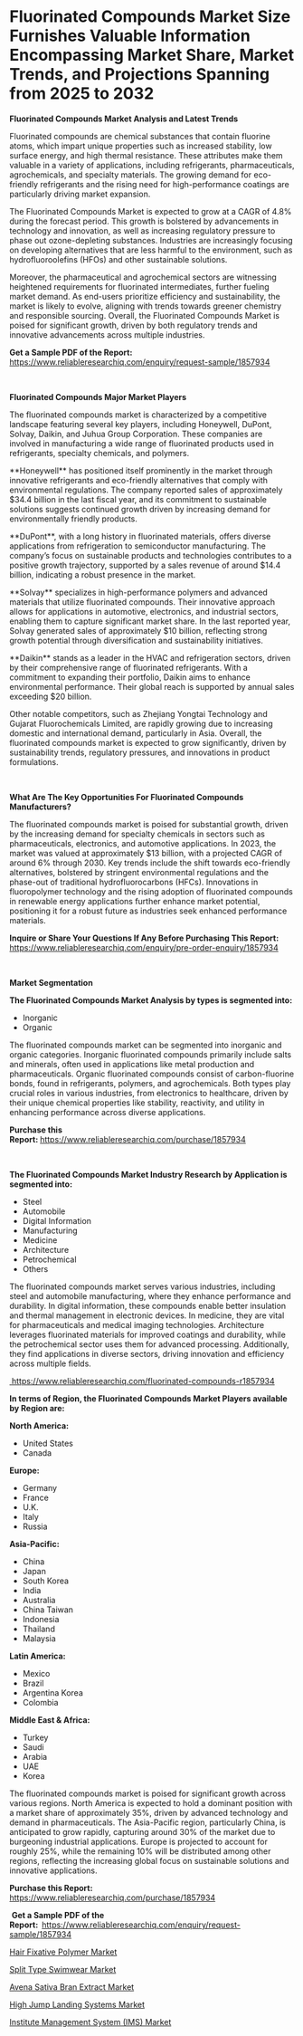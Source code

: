 <p><h1>Fluorinated Compounds Market Size Furnishes Valuable Information Encompassing Market Share, Market Trends, and Projections Spanning from 2025 to 2032</h1></p><p><strong>Fluorinated Compounds Market Analysis and Latest Trends</strong></p>
<p><p>Fluorinated compounds are chemical substances that contain fluorine atoms, which impart unique properties such as increased stability, low surface energy, and high thermal resistance. These attributes make them valuable in a variety of applications, including refrigerants, pharmaceuticals, agrochemicals, and specialty materials. The growing demand for eco-friendly refrigerants and the rising need for high-performance coatings are particularly driving market expansion.</p><p>The Fluorinated Compounds Market is expected to grow at a CAGR of 4.8% during the forecast period. This growth is bolstered by advancements in technology and innovation, as well as increasing regulatory pressure to phase out ozone-depleting substances. Industries are increasingly focusing on developing alternatives that are less harmful to the environment, such as hydrofluoroolefins (HFOs) and other sustainable solutions. </p><p>Moreover, the pharmaceutical and agrochemical sectors are witnessing heightened requirements for fluorinated intermediates, further fueling market demand. As end-users prioritize efficiency and sustainability, the market is likely to evolve, aligning with trends towards greener chemistry and responsible sourcing. Overall, the Fluorinated Compounds Market is poised for significant growth, driven by both regulatory trends and innovative advancements across multiple industries.</p></p>
<p><strong>Get a Sample PDF of the Report:&nbsp;</strong> <a href="https://www.reliableresearchiq.com/enquiry/request-sample/1857934?utm_campaign=1834&utm_medium=2&utm_source=Github&utm_content=ia&utm_term=30012025&utm_id=fluorinated-compounds">https://www.reliableresearchiq.com/enquiry/request-sample/1857934</a></p>
<p>&nbsp;</p>
<p><strong>Fluorinated Compounds Major Market Players</strong></p>
<p><p>The fluorinated compounds market is characterized by a competitive landscape featuring several key players, including Honeywell, DuPont, Solvay, Daikin, and Juhua Group Corporation. These companies are involved in manufacturing a wide range of fluorinated products used in refrigerants, specialty chemicals, and polymers.</p><p>**Honeywell** has positioned itself prominently in the market through innovative refrigerants and eco-friendly alternatives that comply with environmental regulations. The company reported sales of approximately $34.4 billion in the last fiscal year, and its commitment to sustainable solutions suggests continued growth driven by increasing demand for environmentally friendly products.</p><p>**DuPont**, with a long history in fluorinated materials, offers diverse applications from refrigeration to semiconductor manufacturing. The company’s focus on sustainable products and technologies contributes to a positive growth trajectory, supported by a sales revenue of around $14.4 billion, indicating a robust presence in the market.</p><p>**Solvay** specializes in high-performance polymers and advanced materials that utilize fluorinated compounds. Their innovative approach allows for applications in automotive, electronics, and industrial sectors, enabling them to capture significant market share. In the last reported year, Solvay generated sales of approximately $10 billion, reflecting strong growth potential through diversification and sustainability initiatives.</p><p>**Daikin** stands as a leader in the HVAC and refrigeration sectors, driven by their comprehensive range of fluorinated refrigerants. With a commitment to expanding their portfolio, Daikin aims to enhance environmental performance. Their global reach is supported by annual sales exceeding $20 billion.</p><p>Other notable competitors, such as Zhejiang Yongtai Technology and Gujarat Fluorochemicals Limited, are rapidly growing due to increasing domestic and international demand, particularly in Asia. Overall, the fluorinated compounds market is expected to grow significantly, driven by sustainability trends, regulatory pressures, and innovations in product formulations.</p></p>
<p>&nbsp;</p>
<p><strong>What Are The Key Opportunities For Fluorinated Compounds Manufacturers?</strong></p>
<p><p>The fluorinated compounds market is poised for substantial growth, driven by the increasing demand for specialty chemicals in sectors such as pharmaceuticals, electronics, and automotive applications. In 2023, the market was valued at approximately $13 billion, with a projected CAGR of around 6% through 2030. Key trends include the shift towards eco-friendly alternatives, bolstered by stringent environmental regulations and the phase-out of traditional hydrofluorocarbons (HFCs). Innovations in fluoropolymer technology and the rising adoption of fluorinated compounds in renewable energy applications further enhance market potential, positioning it for a robust future as industries seek enhanced performance materials.</p></p>
<p><strong>Inquire or Share Your Questions If Any Before Purchasing This Report:</strong> <a href="https://www.reliableresearchiq.com/enquiry/pre-order-enquiry/1857934?utm_campaign=1834&utm_medium=2&utm_source=Github&utm_content=ia&utm_term=30012025&utm_id=fluorinated-compounds">https://www.reliableresearchiq.com/enquiry/pre-order-enquiry/1857934</a></p>
<p>&nbsp;</p>
<p><strong>Market Segmentation</strong></p>
<p><strong>The Fluorinated Compounds Market Analysis by types is segmented into:</strong></p>
<p><ul><li>Inorganic</li><li>Organic</li></ul></p>
<p><p>The fluorinated compounds market can be segmented into inorganic and organic categories. Inorganic fluorinated compounds primarily include salts and minerals, often used in applications like metal production and pharmaceuticals. Organic fluorinated compounds consist of carbon-fluorine bonds, found in refrigerants, polymers, and agrochemicals. Both types play crucial roles in various industries, from electronics to healthcare, driven by their unique chemical properties like stability, reactivity, and utility in enhancing performance across diverse applications.</p></p>
<p><strong>Purchase this Report:&nbsp;</strong><a href="https://www.reliableresearchiq.com/purchase/1857934?utm_campaign=1834&utm_medium=2&utm_source=Github&utm_content=ia&utm_term=30012025&utm_id=fluorinated-compounds">https://www.reliableresearchiq.com/purchase/1857934</a></p>
<p>&nbsp;</p>
<p><strong>The Fluorinated Compounds Market Industry Research by Application is segmented into:</strong></p>
<p><ul><li>Steel</li><li>Automobile</li><li>Digital Information</li><li>Manufacturing</li><li>Medicine</li><li>Architecture</li><li>Petrochemical</li><li>Others</li></ul></p>
<p><p>The fluorinated compounds market serves various industries, including steel and automobile manufacturing, where they enhance performance and durability. In digital information, these compounds enable better insulation and thermal management in electronic devices. In medicine, they are vital for pharmaceuticals and medical imaging technologies. Architecture leverages fluorinated materials for improved coatings and durability, while the petrochemical sector uses them for advanced processing. Additionally, they find applications in diverse sectors, driving innovation and efficiency across multiple fields.</p></p>
<p><a href="https://www.reliableresearchiq.com/fluorinated-compounds-r1857934?utm_campaign=1834&utm_medium=2&utm_source=Github&utm_content=ia&utm_term=30012025&utm_id=fluorinated-compounds">&nbsp;https://www.reliableresearchiq.com/fluorinated-compounds-r1857934</a></p>
<p><strong>In terms of Region, the Fluorinated Compounds Market Players available by Region are:</strong></p>
<p>
    <p> <strong> North America: </strong>
        <ul>
            <li>United States</li>
            <li>Canada</li>
        </ul>
        </p> 
    <p> <strong> Europe: </strong>
        <ul>
            <li>Germany</li>
            <li>France</li>
            <li>U.K.</li>
            <li>Italy</li>
            <li>Russia</li>
        </ul>
        </p> 
    <p> <strong> Asia-Pacific: </strong>
        <ul>
            <li>China</li>
            <li>Japan</li>
            <li>South Korea</li>
            <li>India</li>
            <li>Australia</li>
            <li>China Taiwan</li>
            <li>Indonesia</li>
            <li>Thailand</li>
            <li>Malaysia</li>
        </ul>
        </p> 
    <p> <strong> Latin America: </strong>
        <ul>
            <li>Mexico</li>
            <li>Brazil</li>
            <li>Argentina Korea</li>
            <li>Colombia</li>
        </ul>
        </p> 
    <p> <strong> Middle East & Africa: </strong>
        <ul>
            <li>Turkey</li>
            <li>Saudi</li>
            <li>Arabia</li>
            <li>UAE</li>
            <li>Korea</li>
        </ul>
    </p>
    </p>
<p><p>The fluorinated compounds market is poised for significant growth across various regions. North America is expected to hold a dominant position with a market share of approximately 35%, driven by advanced technology and demand in pharmaceuticals. The Asia-Pacific region, particularly China, is anticipated to grow rapidly, capturing around 30% of the market due to burgeoning industrial applications. Europe is projected to account for roughly 25%, while the remaining 10% will be distributed among other regions, reflecting the increasing global focus on sustainable solutions and innovative applications.</p></p>
<p><strong>Purchase this Report: </strong><a href="https://www.reliableresearchiq.com/purchase/1857934?utm_campaign=1834&utm_medium=2&utm_source=Github&utm_content=ia&utm_term=30012025&utm_id=fluorinated-compounds">https://www.reliableresearchiq.com/purchase/1857934</a></p>
<p>&nbsp;<strong>Get a Sample PDF of the Report:&nbsp;&nbsp;</strong><a href="https://www.reliableresearchiq.com/enquiry/request-sample/1857934?utm_campaign=1834&utm_medium=2&utm_source=Github&utm_content=ia&utm_term=30012025&utm_id=fluorinated-compounds">https://www.reliableresearchiq.com/enquiry/request-sample/1857934</a></p>
<p><strong></strong></p>
<p><p><a href="https://github.com/MariaWashington76/Market-Research-Report-List-1/blob/main/hair-fixative-polymer-market.md?utm_campaign=1834&utm_medium=2&utm_source=Github&utm_content=ia&utm_term=30012025&utm_id=fluorinated-compounds">Hair Fixative Polymer Market</a></p><p><a href="https://www.linkedin.com/pulse/comprehensive-split-type-swimwear-market-report-projected-cagr-9yvkf?utm_campaign=1834&utm_medium=2&utm_source=Github&utm_content=ia&utm_term=30012025&utm_id=fluorinated-compounds">Split Type Swimwear Market</a></p><p><a href="https://github.com/MarciaRunte/Market-Research-Report-List-1/blob/main/avena-sativa-bran-extract-market.md?utm_campaign=1834&utm_medium=2&utm_source=Github&utm_content=ia&utm_term=30012025&utm_id=fluorinated-compounds">Avena Sativa Bran Extract Market</a></p><p><a href="https://www.linkedin.com/pulse/market-trends-report-analyzing-high-jump-landing-systems-99f2f?utm_campaign=1834&utm_medium=2&utm_source=Github&utm_content=ia&utm_term=30012025&utm_id=fluorinated-compounds">High Jump Landing Systems Market</a></p><p><a href="https://www.linkedin.com/pulse/institute-management-system-ims-market-analysis-report-r19nc?utm_campaign=1834&utm_medium=2&utm_source=Github&utm_content=ia&utm_term=30012025&utm_id=fluorinated-compounds">Institute Management System (IMS) Market</a></p></p>
